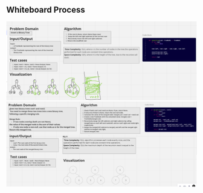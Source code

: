 ## Whiteboard Process
![alt text](./Screenshot%202023-08-09%20233149.png)
![alt text](./Screenshot%202023-08-09%20200144.png)
